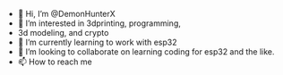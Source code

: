 - 👋 Hi, I’m @DemonHunterX
- 👀 I’m interested in 3dprinting, programming,
- 3d modeling, and crypto
- 🌱 I’m currently learning to work with esp32
- 💞️ I’m looking to collaborate on learning coding for esp32 and the like.
- 📫 How to reach me 

<!---
DemonHunterX/DemonHunterX is a ✨ special ✨ repository because its `README.md` (this file) appears on your GitHub profile.
You can click the Preview link to take a look at your changes.
--->
